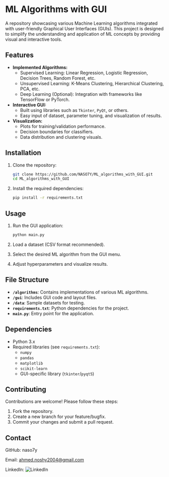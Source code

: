 
# ML Algorithms with GUI

A repository showcasing various Machine Learning algorithms integrated with user-friendly Graphical User Interfaces (GUIs). This project is designed to simplify the understanding and application of ML concepts by providing visual and interactive tools.

## Features

- **Implemented Algorithms:**
  - Supervised Learning: Linear Regression, Logistic Regression, Decision Trees, Random Forest, etc.
  - Unsupervised Learning: K-Means Clustering, Hierarchical Clustering, PCA, etc.
  - Deep Learning (Optional): Integration with frameworks like TensorFlow or PyTorch.
- **Interactive GUI:**
  - Built using libraries such as `Tkinter`, `PyQt`, or others.
  - Easy input of dataset, parameter tuning, and visualization of results.
- **Visualization:**
  - Plots for training/validation performance.
  - Decision boundaries for classifiers.
  - Data distribution and clustering visuals.

## Installation

1. Clone the repository:
   ```bash
   git clone https://github.com/NASO7Y/ML_algorithms_with_GUI.git
   cd ML_algorithms_with_GUI
   ```

2. Install the required dependencies:
   ```bash
   pip install -r requirements.txt
   ```

## Usage

1. Run the GUI application:
   ```bash
   python main.py
   ```

2. Load a dataset (CSV format recommended).
3. Select the desired ML algorithm from the GUI menu.
4. Adjust hyperparameters and visualize results.

## File Structure

- **`/algorithms`**: Contains implementations of various ML algorithms.
- **`/gui`**: Includes GUI code and layout files.
- **`/data`**: Sample datasets for testing.
- **`requirements.txt`**: Python dependencies for the project.
- **`main.py`**: Entry point for the application.

## Dependencies

- Python 3.x
- Required libraries (see `requirements.txt`):
  - `numpy`
  - `pandas`
  - `matplotlib`
  - `scikit-learn`
  - GUI-specific library (`tkinter`/`pyqt5`)

## Contributing

Contributions are welcome! Please follow these steps:

1. Fork the repository.
2. Create a new branch for your feature/bugfix.
3. Commit your changes and submit a pull request.


## Contact

GitHub: naso7y

Email: ahmed.noshy2004@gmail.com

LinkedIn: ![LinkedIn](www.linkedin.com/in/nos7y/)
